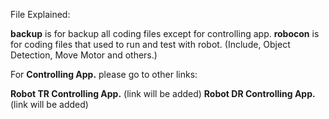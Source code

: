 File Explained:

**backup** is for backup all coding files except for controlling app.
**robocon** is for coding files that used to run and test with robot. (Include, Object Detection, Move Motor and others.)

For **Controlling App.** please go to other links:

**Robot TR Controlling App.** (link will be added)
**Robot DR Controlling App.** (link will be added)
